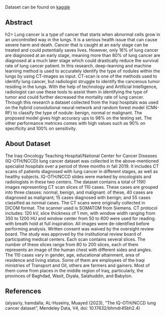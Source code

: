 Dataset can be found on [kaggle](https://www.kaggle.com/datasets/hamdallak/the-iqothnccd-lung-cancer-dataset)   

<h2>Abstract </h2>h2>   
Lung cancer is a type of cancer that starts when abnormal cells grow in an uncontrolled way in the lungs. It is a serious health issue that can cause severe harm and death. Cancer that is caught at an early stage can be treated and could potentially saves lives. However, only 16% of lung cancer are diagnosed at an early stage, meaning more than 80% of lung cancer are diagnosed at a much later stage which could drastically reduce the survival rate of lung cancer patient. In this research, deep-learning and machine learning method is used to accurately identify the type of nodules within the lungs by using CT-images as input. CT-scan is one of the methods used to identify lung cancer, but radiologist struggle to identify the cancerous tumor residing in the lungs. With the help of technology and Artificial Intelligence, radiologist can use these tools to assist them in identifying the type of tumor and could further decreased the mortality rate of lung cancer. Through this research a dataset collected from the Iraqi hospitals was used on the hybrid convolutional neural network and random forest model (CNN-RF) to classify the type of nodule: benign, normal or malignant. The proposed model gives high accuracy ups to 98% on the testing set. The other performance metrices comes with high values such as 90% on specificity and 100% on sensitivity.   
<h2>About Dataset</h2>   
The Iraq-Oncology Teaching Hospital/National Center for Cancer Diseases (IQ-OTH/NCCD) lung cancer dataset was collected in the above-mentioned specialist hospitals over a period of three months in fall 2019. It includes CT scans of patients diagnosed with lung cancer in different stages, as well as healthy subjects. IQ-OTH/NCCD slides were marked by oncologists and radiologists in these two centers. The dataset contains a total of 1190 images representing CT scan slices of 110 cases. These cases are grouped into three classes: normal, benign, and malignant. of these, 40 cases are diagnosed as malignant; 15 cases diagnosed with benign; and 55 cases classified as normal cases. The CT scans were originally collected in DICOM format. The scanner used is SOMATOM from Siemens. CT protocol includes: 120 kV, slice thickness of 1 mm, with window width ranging from 350 to 1200 HU and window center from 50 to 600 were used for reading. with breath hold at full inspiration. All images were de-identified before performing analysis. Written consent was waived by the oversight review board. The study was approved by the institutional review board of participating medical centers. Each scan contains several slices. The number of these slices range from 80 to 200 slices, each of them represents an image of the human chest with different sides and angles. The 110 cases vary in gender, age, educational attainment, area of residence and living status. Some of them are employees of the Iraqi ministries of Transport and Oil, others are farmers and gainers. Most of them come from places in the middle region of Iraq, particularly, the provinces of Baghdad, Wasit, Diyala, Salahuddin, and Babylon.   
<h2>References</h2>   
(alyasriy, hamdalla; AL-Huseiny, Muayed (2023), “The IQ-OTH/NCCD lung cancer dataset”, Mendeley Data, V4, doi: 10.17632/bhmdr45bh2.4)   
